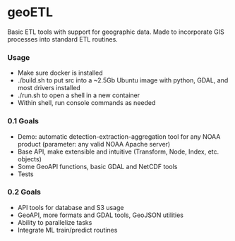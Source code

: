 # geoETL
Basic ETL tools with support for geographic data. Made to incorporate GIS processes into standard ETL routines.

### Usage
- Make sure docker is installed
- ./build.sh to put src into a ~2.5Gb Ubuntu image with python, GDAL, and most drivers installed
- ./run.sh to open a shell in a new container
- Within shell, run console commands as needed

### 0.1 Goals
- Demo: automatic detection-extraction-aggregation tool for any NOAA product (parameter: any valid NOAA Apache server)
- Base API, make extensible and intuitive (Transform, Node, Index, etc. objects)
- Some GeoAPI functions, basic GDAL and NetCDF tools
- Tests

### 0.2 Goals
- API tools for database and S3 usage
- GeoAPI, more formats and GDAL tools, GeoJSON utilities
- Ability to parallelize tasks
- Integrate ML train/predict routines